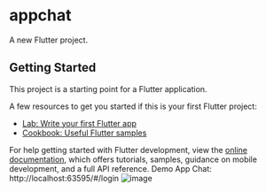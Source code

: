 # appchat

A new Flutter project.

## Getting Started

This project is a starting point for a Flutter application.

A few resources to get you started if this is your first Flutter project:

- [Lab: Write your first Flutter app](https://docs.flutter.dev/get-started/codelab)
- [Cookbook: Useful Flutter samples](https://docs.flutter.dev/cookbook)

For help getting started with Flutter development, view the
[online documentation](https://docs.flutter.dev/), which offers tutorials,
samples, guidance on mobile development, and a full API reference.
Demo App Chat: http://localhost:63595/#/login
![image](https://github.com/user-attachments/assets/6ea4a538-82c8-4c1b-b3dd-d251dd6fb83a)
